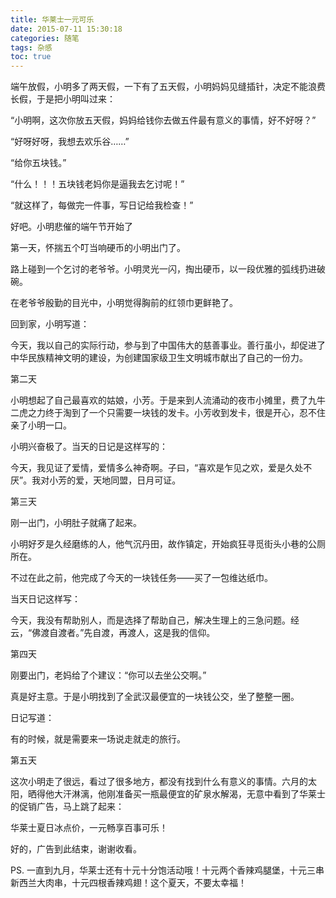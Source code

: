 ```yaml
---
title: 华莱士一元可乐
date: 2015-07-11 15:30:18
categories: 随笔
tags: 杂感
toc: true
---
```

端午放假，小明多了两天假，一下有了五天假，小明妈妈见缝插针，决定不能浪费长假，于是把小明叫过来：

“小明啊，这次你放五天假，妈妈给钱你去做五件最有意义的事情，好不好呀？”

“好呀好呀，我想去欢乐谷……”

“给你五块钱。”

“什么！！！五块钱老妈你是逼我去乞讨呢！”

“就这样了，每做完一件事，写日记给我检查！”

好吧。小明悲催的端午节开始了

第一天，怀揣五个叮当响硬币的小明出门了。

路上碰到一个乞讨的老爷爷。小明灵光一闪，掏出硬币，以一段优雅的弧线扔进破碗。

在老爷爷殷勤的目光中，小明觉得胸前的红领巾更鲜艳了。

回到家，小明写道：

今天，我以自己的实际行动，参与到了中国伟大的慈善事业。善行虽小，却促进了中华民族精神文明的建设，为创建国家级卫生文明城市献出了自己的一份力。

第二天

小明想起了自己最喜欢的姑娘，小芳。于是来到人流涌动的夜市小摊里，费了九牛二虎之力终于淘到了一个只需要一块钱的发卡。小芳收到发卡，很是开心，忍不住亲了小明一口。

小明兴奋极了。当天的日记是这样写的：

今天，我见证了爱情，爱情多么神奇啊。子曰，“喜欢是乍见之欢，爱是久处不厌”。我对小芳的爱，天地同盟，日月可证。

第三天

刚一出门，小明肚子就痛了起来。

小明好歹是久经磨练的人，他气沉丹田，故作镇定，开始疯狂寻觅街头小巷的公厕所在。

不过在此之前，他完成了今天的一块钱任务——买了一包维达纸巾。

当天日记这样写：

今天，我没有帮助别人，而是选择了帮助自己，解决生理上的三急问题。经云，“佛渡自渡者。”先自渡，再渡人，这是我的信仰。

第四天

刚要出门，老妈给了个建议：“你可以去坐公交啊。”

真是好主意。于是小明找到了全武汉最便宜的一块钱公交，坐了整整一圈。

日记写道：

有的时候，就是需要来一场说走就走的旅行。

第五天

这次小明走了很远，看过了很多地方，都没有找到什么有意义的事情。六月的太阳，晒得他大汗淋漓，他刚准备买一瓶最便宜的矿泉水解渴，无意中看到了华莱士的促销广告，马上跳了起来：

华莱士夏日冰点价，一元畅享百事可乐！

好的，广告到此结束，谢谢收看。

PS. 一直到九月，华莱士还有十元十分饱活动哦！十元两个香辣鸡腿堡，十元三串新西兰大肉串，十元四根香辣鸡翅！这个夏天，不要太幸福！
